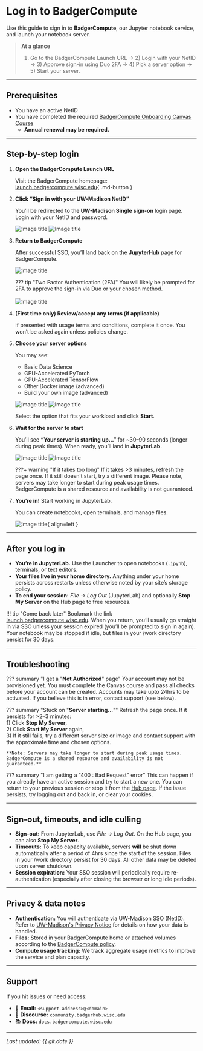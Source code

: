 # Log in to BadgerCompute

Use this guide to sign in to **BadgerCompute**, our Jupyter notebook service, and launch your notebook server.

> **At a glance** <br>
> 1) Go to the BadgerCompute Launch URL → 2) Login with your NetID → 3) Approve sign-in using Duo 2FA → 4) Pick a server option → 5) Start your server.

---

## Prerequisites

- You have an active NetID
- You have completed the required [BadgerCompute Onboarding Canvas Course](/get-started/#canvas-course)
    - **Annual renewal may be required.**

---

## Step-by-step login

1. **Open the BadgerCompute Launch URL**
    
    Visit the BadgerCompute homepage:  
    [launch.badgercompute.wisc.edu](https://launch.badgercompute.wisc.edu){ .md-button }

2. **Click “Sign in with your UW-Madison NetID”**

    You’ll be redirected to the **UW-Madison Single sign-on** login page. Login with your NetID and password.
    
    ![Image title](/images/docs/login-guide/Welcome-to-BadgerCompute-light.png#only-light)
    ![Image title](/images/docs/login-guide/Welcome-to-BadgerCompute-Dark.png#only-dark)

5. **Return to BadgerCompute**

    After successful SSO, you’ll land back on the **JupyterHub** page for BadgerCompute.
    
    ![Image title](/images/docs/login-guide/netid-login.png)

    ??? tip "Two Factor Authentication (2FA)"
        You will likely be prompted for 2FA to approve the sign-in via Duo or your chosen method. <br><br>
        ![Image title](/images/docs/login-guide/Duo-code.png)

6. **(First time only) Review/accept any terms (if applicable)** 

    If presented with usage terms and conditions, complete it once. You won’t be asked again unless policies change.

7. **Choose your server options**

    You may see:

     * Basic Data Science
     * GPU-Accelerated PyTorch
     * GPU-Accelerated TensorFlow
     * Other Docker image (advanced)
     * Build your own image (advanced)

     ![Image title](/images/docs/login-guide/select-notebook-template-light.png#only-light)
     ![Image title](/images/docs/login-guide/select-notebook-template-dark.png#only-dark)
   
     Select the option that fits your workload and click **Start**.


8. **Wait for the server to start**

    You’ll see **“Your server is starting up…”** for ~30–90 seconds (longer during peak times). When ready, you’ll land in **JupyterLab**.
    
    ![Image title](/images/docs/login-guide/notebook-starting-light.png#only-light)
    ![Image title](/images/docs/login-guide/notebook-starting-dark.png#only-dark)
   
    ???+ warning "If it takes too long"
        If it takes >3 minutes, refresh the page once. If it still doesn’t start, try a different image. Please note, servers may take longer to start during peak usage times. BadgerCompute is a shared resource and availability is not guaranteed.

9. **You’re in!** Start working in JupyterLab.
    
    You can create notebooks, open terminals, and manage files. 
    
    ![Image title](/images/docs/login-guide/jupyter-lab.png){ align=left }
---

## After you log in

- **You’re in JupyterLab.** Use the Launcher to open notebooks (`.ipynb`), terminals, or text editors.
- **Your files live in your home directory.** Anything under your home persists across restarts unless otherwise noted by your site’s storage policy.
- **To end your session:** _File → Log Out_ (JupyterLab) and optionally **Stop My Server** on the Hub page to free resources.

!!! tip "Come back later"
    Bookmark the link [launch.badgercompute.wisc.edu](https://launch.badgercompute.wisc.edu). When you return, you’ll usually go straight in via SSO unless your session expired (you’ll be prompted to sign in again). Your notebook may be stopped if idle, but files in your /work directory persist for 30 days.

---

## Troubleshooting

??? summary "I get a "**Not Authorized**" page"
    Your account may not be provisioned yet. You must complete the Canvas course and pass all checks before your account can be created. Accounts may take upto 24hrs to be activated. If you believe this is in error, contact support (see below).

??? summary "Stuck on "**Server starting…**""
    Refresh the page once. If it persists for >2–3 minutes:<br>
    1) Click **Stop My Server**,  
    2) Click **Start My Server** again,  
    3) If it still fails, try a different server size or image and contact support with the approximate time and chosen options.
    
    **Note: Servers may take longer to start during peak usage times. BadgerCompute is a shared resource and availability is not guaranteed.**

??? summary "I am getting a "400 : Bad Request" error"
    This can happen if you already have an active session and try to start a new one. You can return to your previous session or stop it from the [Hub page](https://badgerhub.jupyter-uw-prod.chtc.io/hub/home). If the issue persists, try logging out and back in, or clear your cookies.

---

## Sign-out, timeouts, and idle culling

- **Sign-out:** From JupyterLab, use _File → Log Out_. On the Hub page, you can also **Stop My Server**.
- **Timeouts:** To keep capacity available, servers **will** be shut down automatically after a period of 4hrs since the start of the session. Files in your /work directory persist for 30 days. All other data may be deleted upon server shutdown.
- **Session expiration:** Your SSO session will periodically require re-authentication (especially after closing the browser or long idle periods).

---

## Privacy & data notes

- **Authentication:** You will authenticate via UW-Madison SSO (NetID). Refer to [UW-Madison's Privacy Notice](https://www.wisc.edu/privacy-notice/) for details on how your data is handled.
- **Files:** Stored in your BadgerCompute home or attached volumes according to the [BadgerCompute policy](/policies#data-retention-policy).
- **Compute usage tracking:** We track aggregate usage metrics to improve the service and plan capacity.

---

## Support

If you hit issues or need access:

- 📧 **Email:** `<support-address>@<domain>`  
- 💬 **Discourse:** `community.badgerhub.wisc.edu`
- 📚 **Docs:** `docs.badgercompute.wisc.edu`

---

*Last updated: {{ git.date }}*